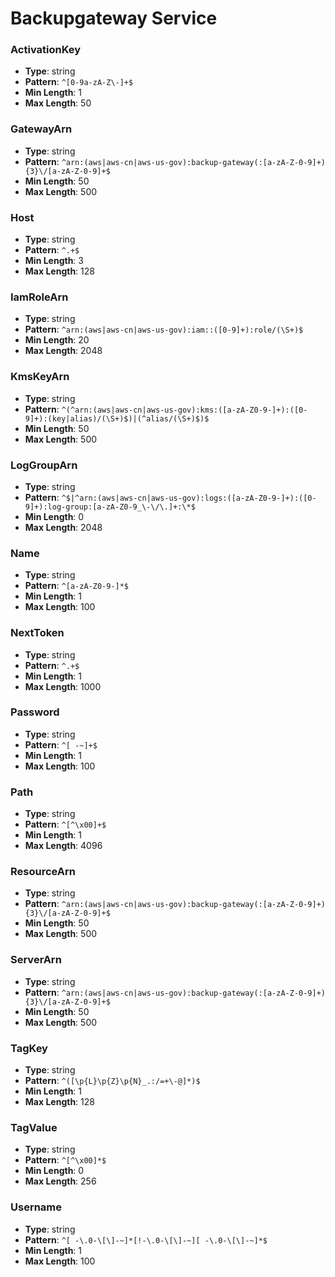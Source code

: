 # Backupgateway Service

### ActivationKey
- **Type**: string
- **Pattern**: `^[0-9a-zA-Z\-]+$`
- **Min Length**: 1
- **Max Length**: 50

### GatewayArn
- **Type**: string
- **Pattern**: `^arn:(aws|aws-cn|aws-us-gov):backup-gateway(:[a-zA-Z-0-9]+){3}\/[a-zA-Z-0-9]+$`
- **Min Length**: 50
- **Max Length**: 500

### Host
- **Type**: string
- **Pattern**: `^.+$`
- **Min Length**: 3
- **Max Length**: 128

### IamRoleArn
- **Type**: string
- **Pattern**: `^arn:(aws|aws-cn|aws-us-gov):iam::([0-9]+):role/(\S+)$`
- **Min Length**: 20
- **Max Length**: 2048

### KmsKeyArn
- **Type**: string
- **Pattern**: `^(^arn:(aws|aws-cn|aws-us-gov):kms:([a-zA-Z0-9-]+):([0-9]+):(key|alias)/(\S+)$)|(^alias/(\S+)$)$`
- **Min Length**: 50
- **Max Length**: 500

### LogGroupArn
- **Type**: string
- **Pattern**: `^$|^arn:(aws|aws-cn|aws-us-gov):logs:([a-zA-Z0-9-]+):([0-9]+):log-group:[a-zA-Z0-9_\-\/\.]+:\*$`
- **Min Length**: 0
- **Max Length**: 2048

### Name
- **Type**: string
- **Pattern**: `^[a-zA-Z0-9-]*$`
- **Min Length**: 1
- **Max Length**: 100

### NextToken
- **Type**: string
- **Pattern**: `^.+$`
- **Min Length**: 1
- **Max Length**: 1000

### Password
- **Type**: string
- **Pattern**: `^[ -~]+$`
- **Min Length**: 1
- **Max Length**: 100

### Path
- **Type**: string
- **Pattern**: `^[^\x00]+$`
- **Min Length**: 1
- **Max Length**: 4096

### ResourceArn
- **Type**: string
- **Pattern**: `^arn:(aws|aws-cn|aws-us-gov):backup-gateway(:[a-zA-Z-0-9]+){3}\/[a-zA-Z-0-9]+$`
- **Min Length**: 50
- **Max Length**: 500

### ServerArn
- **Type**: string
- **Pattern**: `^arn:(aws|aws-cn|aws-us-gov):backup-gateway(:[a-zA-Z-0-9]+){3}\/[a-zA-Z-0-9]+$`
- **Min Length**: 50
- **Max Length**: 500

### TagKey
- **Type**: string
- **Pattern**: `^([\p{L}\p{Z}\p{N}_.:/=+\-@]*)$`
- **Min Length**: 1
- **Max Length**: 128

### TagValue
- **Type**: string
- **Pattern**: `^[^\x00]*$`
- **Min Length**: 0
- **Max Length**: 256

### Username
- **Type**: string
- **Pattern**: `^[ -\.0-\[\]-~]*[!-\.0-\[\]-~][ -\.0-\[\]-~]*$`
- **Min Length**: 1
- **Max Length**: 100

